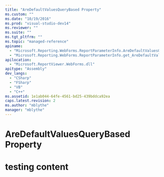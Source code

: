 ```yaml
---
title: "AreDefaultValuesQueryBased Property"
ms.custom: ""
ms.date: "10/19/2016"
ms.prod: "visual-studio-dev14"
ms.reviewer: ""
ms.suite: ""
ms.tgt_pltfrm: ""
ms.topic: "managed-reference"
apiname: 
  - "Microsoft.Reporting.WebForms.ReportParameterInfo.AreDefaultValuesQueryBased"
  - "Microsoft.Reporting.WebForms.ReportParameterInfo.get_AreDefaultValuesQueryBased"
apilocation: 
  - "Microsoft.ReportViewer.WebForms.dll"
apitype: "Assembly"
dev_langs: 
  - "CSharp"
  - "FSharp"
  - "VB"
  - "C++"
ms.assetid: 1e1ab044-64fe-4561-bd25-439bddca92ea
caps.latest.revision: 2
ms.author: "mblythe"
manager: "mblythe"
---
```

# AreDefaultValuesQueryBased Property
# testing content